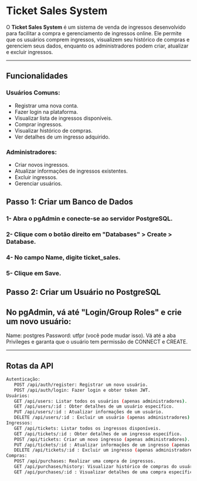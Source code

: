 # Ticket Sales System

O **Ticket Sales System** é um sistema de venda de ingressos desenvolvido para facilitar a compra e gerenciamento de ingressos online. Ele permite que os usuários comprem ingressos, visualizem seu histórico de compras e gerenciem seus dados, enquanto os administradores podem criar, atualizar e excluir ingressos.

---

## Funcionalidades

### **Usuários Comuns**:
- Registrar uma nova conta.
- Fazer login na plataforma.
- Visualizar lista de ingressos disponíveis.
- Comprar ingressos.
- Visualizar histórico de compras.
- Ver detalhes de um ingresso adquirido.

### **Administradores**:
- Criar novos ingressos.
- Atualizar informações de ingressos existentes.
- Excluir ingressos.
- Gerenciar usuários.


## Passo 1: Criar um Banco de Dados
### 1- Abra o pgAdmin e conecte-se ao servidor PostgreSQL.
### 2- Clique com o botão direito em "Databases" > Create > Database.
### 4- No campo Name, digite ticket_sales.
### 5- Clique em Save.

## Passo 2: Criar um Usuário no PostgreSQL
## No pgAdmin, vá até "Login/Group Roles" e crie um novo usuário:
Name: postgres
Password: utfpr (você pode mudar isso).
Vá até a aba Privileges e garanta que o usuário tem permissão de CONNECT e CREATE.

---
## Rotas da API
 ```bash
Autenticação:
    POST /api/auth/register: Registrar um novo usuário.
    POST /api/auth/login: Fazer login e obter token JWT.
Usuários:
    GET /api/users: Listar todos os usuários (apenas administradores).
    GET /api/users/:id : Obter detalhes de um usuário específico.
    PUT /api/users/:id : Atualizar informações de um usuário.
    DELETE /api/users/:id : Excluir um usuário (apenas administradores).
Ingressos:
    GET /api/tickets: Listar todos os ingressos disponíveis.
    GET /api/tickets/:id : Obter detalhes de um ingresso específico.
    POST /api/tickets: Criar um novo ingresso (apenas administradores).
    PUT /api/tickets/:id : Atualizar informações de um ingresso (apenas administradores).
    DELETE /api/tickets/:id : Excluir um ingresso (apenas administradores).
Compras:
    POST /api/purchases: Realizar uma compra de ingressos.
    GET /api/purchases/history: Visualizar histórico de compras do usuário logado.
    GET /api/purchases/:id : Visualizar detalhes de uma compra específica.
